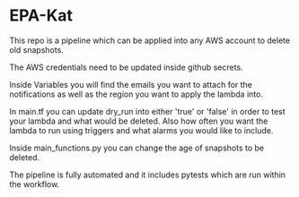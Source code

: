 # EPA-Kat

This repo is a pipeline which can be applied into any AWS account to delete old snapshots.

The AWS credentials need to be updated inside github secrets.

Inside Variables you will find the emails you want to attach for the notifications as well as the region you want to apply the lambda into.

In main.tf you can update dry_run into either 'true' or 'false' in order to test your lambda and what would be deleted.
Also how often you want the lambda to run using triggers and what alarms you would like to include.

Inside main_functions.py you can change the age of snapshots to be deleted.

The pipeline is fully automated and it includes pytests which are run within the workflow.